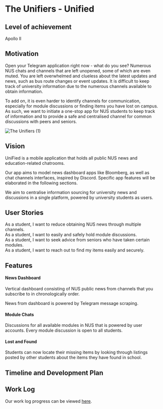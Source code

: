 # The Unifiers - Unified

## Level of achievement
Apollo II

## Motivation
Open your Telegram application right now - what do you see? Numerous NUS chats and channels that are left unopened, some of which are even muted. You are left overwhelmed and clueless about the latest updates and news, such as bus route changes or event updates. It is difficult to keep track of university information due to the numerous channels available to obtain information. 

To add on, it is even harder to identify channels for communication, especially for module discussions or finding items you have lost on campus. As such, we want to initiate a one-stop app for NUS students to keep track of information and to provide a safe and centralised channel for common discussions with peers and seniors.

![The Unifiers (1)](https://github.com/tallkoh/TheUnifiers/assets/110431837/58fb64aa-1aeb-478f-a69a-9a8c7ee8f159)


## Vision
UniFied is a mobile application that holds all public NUS news and education-related chatrooms.

Our app aims to model news dashboard apps like Bloomberg, as well as chat channels interfaces, inspired by Discord.
Specific app features will be elaborated in the following sections.

We aim to centralise information sourcing for university news and discussions in a single platform, powered by university students as users.

## User Stories
As a student, I want to reduce obtaining NUS news through multiple channels.   
As a student, I want to easily and safely hold module discussions.  
As a student, I want to seek advice from seniors who have taken certain modules.  
As a student, I want to reach out to find my items easily and securely.

## Features
#### News Dashboard
Vertical dashboard consisting of NUS public news from channels that you subscribe to in chronologically order.

News from dashboard is powered by Telegram message scraping.

#### Module Chats
Discussions for all available modules in NUS that is powered by user accounts. Every module discussion is open to all students.

#### Lost and Found
Students can now locate their missing items by looking through listings posted by other students about the items they have found in school.


## Timeline and Development Plan

## Work Log
Our work log progress can be viewed [here](https://docs.google.com/spreadsheets/d/1dZPBE9q3Wi53JRkHT7QbWKUXcH8DfDbGEQ3-4UzmaF8/edit?usp=sharing).
